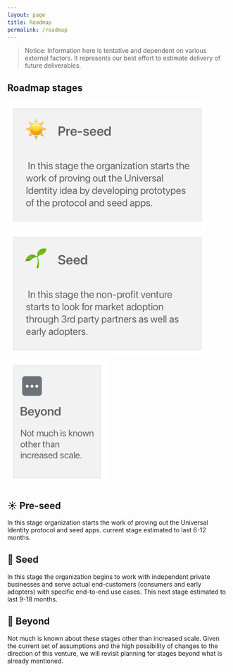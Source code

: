 ```yaml
---
layout: page
title: Roadmap
permalink: /roadmap
---
```

> Notice: Information here is tentative and dependent on various external factors. It represents our best effort to estimate delivery of future deliverables.

 <!-- such as funding, external events, validation of assumptions, business and technical learnings, etc. the future deliverables by the Universal Identity non-profit organization as well as the Universal Identity community. -->

## Roadmap stages

[![Roadmap stages - Pre-seed][stages-pre-seed-tile]][stages-pre-seed-tile-click]
[![Roadmap stages - Seed][stages-seed-tile]][stages-seed-tile-click]
[![Roadmap stages - Beyond][stages-beyond-tile]][stages-beyond-tile-click]

[stages-pre-seed-tile]: assets/images/roadmap/stages-pre-seed-tile.png
[stages-pre-seed-tile-click]: roadmap#-pre-seed
[stages-seed-tile]: assets/images/roadmap/stages-seed-tile.png
[stages-seed-tile-click]: roadmap#-seed
[stages-beyond-tile]: assets/images/roadmap/stages-beyond-tile.png
[stages-beyond-tile-click]: roadmap#-beyond

## ☀️ Pre-seed

In this stage organization starts the work of proving out the Universal Identity protocol and seed apps. current stage estimated to last 6-12 months.

<!-- ### UID protocol V0.0.2

Consumer 1st use case - Online features

### Staging identity app

(Online version)

### Staging contacts app

Staging app for 1st consumer use case (Contacts app)

### UID protocol V0.0.3

Early adopter 1st use case (Offline features)

### Sample crypto app

Offline p2p app for 1st early adopter use case (Crypto app) -->

## 🌱 Seed

In this stage the organization begins to work with independent private businesses and serve actual end-customers (consumers and early adopters) with specific end-to-end use cases. This next stage estimated to last 9-18 months.

<!-- ### UID protocol V0.1.0

Basic consumer use cases

### Partner identity app

online version

### UID protocol V0.2.0

Basic early adopter use cases

### Staging verification network -->

## 💬 Beyond

Not much is known about these stages other than increased scale. Given the current set of assumptions and the high possibility of changes to the direction of this venture, we will revisit planning for stages beyond what is already mentioned.
